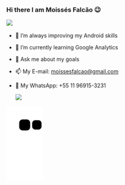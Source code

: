 ### Hi there I am Moissés Falcão 😉
<div align="left">
    <img height="180em" src="https://www.telesintese.com.br/wp-content/uploads/2018/10/Logo-Android.jpg"/>

</div>

- 🔭 I’m always improving my Android skills
- 🌱 I’m currently learning Google Analytics
- 💬 Ask me about my goals
- 📫 My E-mail: moissesfalcao@gmail.com
- 📱 My WhatsApp: +55 11 96915-3231
  
  </div>
  
   <a href="https://linkedin.com/in/moissés-falcão-772b58168" target="_blank"><img src="https://img.shields.io/badge/-LinkedIn-%230077B5?style=for-the-badge&logo=linkedin&logoColor=white" target="_blank"></a> 

![Snake animation](https://github.com/rafaballerini/rafaballerini/blob/output/github-contribution-grid-snake.svg)
